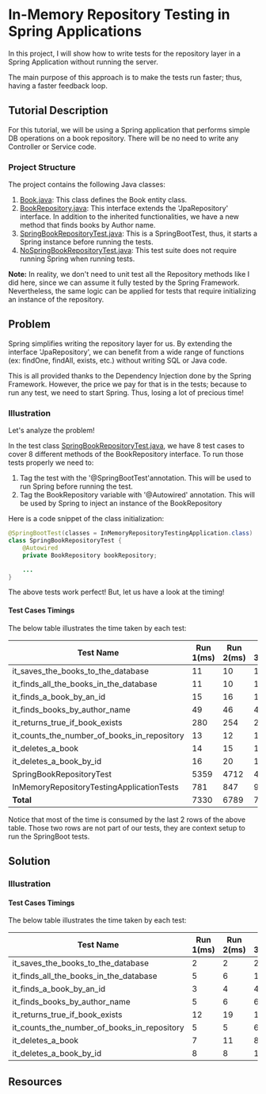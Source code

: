# In-Memory Repository Testing in Spring Applications

In this project, I will show how to write tests for the repository layer in a 
Spring Application without running the server.

The main purpose of this approach is to make the tests run faster; thus, having
a faster feedback loop.

## Tutorial Description

For this tutorial, we will be using a Spring application that performs simple DB
operations on a book repository. There will be no need to write any Controller
or Service code. 

### Project Structure 
The project contains the following Java classes: 
1. [Book.java](src\main\java\dev\aatwi\imrt\model\Book.java): This class defines the Book entity class.
1. [BookRepository.java](src\main\java\dev\aatwi\imrt\repository\BookRepository.java): This interface extends the 'JpaRepository' interface. 
In addition to the inherited functionalities, we have a new method that finds books by Author name.
1. [SpringBookRepositoryTest.java](src\test\java\dev\aatwi\imrt\repository\SpringBookRepositoryTest.java): This is a SpringBootTest, thus, it starts a Spring instance before running the tests. 
1. [NoSpringBookRepositoryTest.java](src\test\java\dev\aatwi\imrt\repository\NoSpringBookRepositoryTest.java): This test suite does not require running Spring when running tests. 
 
**Note:** In reality, we don't need to unit test all the Repository methods like
I did here, since we can assume it fully tested by the Spring Framework. 
Nevertheless, the same logic can be applied for tests that require initializing 
an instance of the repository.  
 
## Problem
Spring simplifies writing the repository layer for us. By extending the interface 
'JpaRepository', we can benefit from a wide range of functions (ex: findOne, 
findAll, exists, etc.) without writing SQL or Java code. 

This is all provided thanks to the Dependency Injection done by the Spring Framework. 
However, the price we pay for that is in the tests; because to run any test, we 
need to start Spring. Thus, losing a lot of precious time!

### Illustration  
Let's analyze the problem! 

In the test class [SpringBookRepositoryTest.java](src\test\java\dev\aatwi\imrt\repository\SpringBookRepositoryTest.java), 
we have 8 test cases to cover 8 different methods of the BookRepository interface. 
To run those tests properly we need to: 
1. Tag the test with the '@SpringBootTest'annotation. This will be used to run
Spring before running the test.
1. Tag the BookRepository variable with '@Autowired' annotation. This will be 
used by Spring to inject an instance of the BookRepository

Here is a code snippet of the class initialization: 

```java
@SpringBootTest(classes = InMemoryRepositoryTestingApplication.class)
class SpringBookRepositoryTest {
    @Autowired
    private BookRepository bookRepository;

    ...
}
```

The above tests work perfect! But, let us have a look at the timing!

#### Test Cases Timings

The below table illustrates the time taken by each test: 

|                  Test Name                  |  Run 1(ms) |  Run 2(ms) |  Run 3(ms) |
| ------------------------------------------- | ---------- | ---------- | ---------- |
| it_saves_the_books_to_the_database          |     11     |     10     |     12     |
| it_finds_all_the_books_in_the_database      |     11     |     10     |     10     |
| it_finds_a_book_by_an_id                    |     15     |     16     |     19     |
| it_finds_books_by_author_name               |     49     |     46     |     45     |
| it_returns_true_if_book_exists              |     280    |     254    |     270    |
| it_counts_the_number_of_books_in_repository |     13     |     12     |     14     |
| it_deletes_a_book                           |     14     |     15     |     18     |
| it_deletes_a_book_by_id                     |     16     |     20     |     19     |
| SpringBookRepositoryTest                    |    5359    |    4712    |    4819    |
| InMemoryRepositoryTestingApplicationTests   |     781    |     847    |     910    |
| **Total**                                   |    7330    |    6789    |    7046    |

Notice that most of the time is consumed by the last 2 rows of the above table. 
Those two rows are not part of our tests, they are context setup to run the 
SpringBoot tests. 
                    

## Solution 

### Illustration  

#### Test Cases Timings

The below table illustrates the time taken by each test: 

|                  Test Name                  |  Run 1(ms) |  Run 2(ms) |  Run 3(ms) | 
| ------------------------------------------- | ---------- | ---------- | ---------- | 
| it_saves_the_books_to_the_database          |     2      |     2      |     2      | 
| it_finds_all_the_books_in_the_database      |     5      |     6      |     10     | 
| it_finds_a_book_by_an_id                    |     3      |     4      |     4      | 
| it_finds_books_by_author_name               |     5      |     6      |     6      | 
| it_returns_true_if_book_exists              |     12     |     19     |     14     | 
| it_counts_the_number_of_books_in_repository |     5      |     5      |     6      | 
| it_deletes_a_book                           |     7      |     11     |     8      | 
| it_deletes_a_book_by_id                     |     8      |     8      |     15     | 

## Resources 

